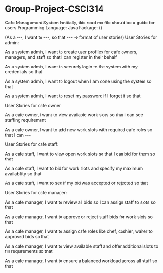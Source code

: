 # Group-Project-CSCI314
Cafe Management System
Innitially, this read me file should be a guide for users
Programming Language: Java
Package: ()

(As a ---, I want to ---, so that --- => format of user stories)
User Stories for admin:

As a system admin, I want to create user profiles for cafe owners, managers, and staff so that I can register in their behalf

As a system admin, I want to securely login to the system with my credentials so that

As a system admin, I want to logout when I am done using the system so that

As a system admin, I want to reset my password if I forget it so that


User Stories for cafe owner:

As a cafe owner, I want to view available work slots so that I can see staffing requirement

As a cafe owner, I want to add new work slots with required cafe roles so that I can ---


User Stories for cafe staff:

As a cafe staff, I want to view open work slots so that I can bid for them so that 

As a cafe staff, I want to bid for work slots and specify my maximum availability so that

As a cafe staff, I want to see if my bid was accepted or rejected so that 


User Stories for cafe manager:

As a cafe manager, I want to review all bids so I can assign staff to slots so that

As a cafe manager, I want to approve or reject staff bids for work slots so that 

As a cafe manager, I want to assign cafe roles like chef, cashier, waiter to approved bids so that

As a cafe manager, I want to view available staff and offer additional slots to fill requirements so that 

As a cafe manager, I want to ensure a balanced workload across all staff so that 


